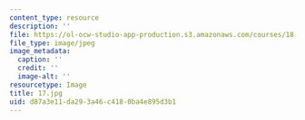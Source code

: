 ```yaml
---
content_type: resource
description: ''
file: https://ol-ocw-studio-app-production.s3.amazonaws.com/courses/18-03-differential-equations-spring-2010/d87a3e11da293a46c4180ba4e895d3b1_17.jpg
file_type: image/jpeg
image_metadata:
  caption: ''
  credit: ''
  image-alt: ''
resourcetype: Image
title: 17.jpg
uid: d87a3e11-da29-3a46-c418-0ba4e895d3b1
---
```

